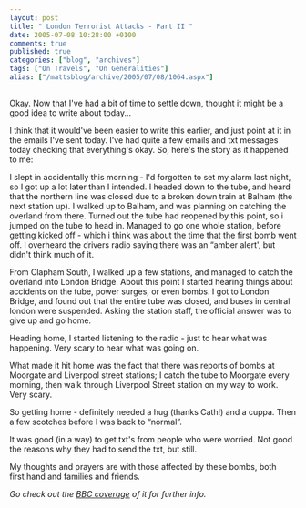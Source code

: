 ```yaml
---
layout: post
title: " London Terrorist Attacks - Part II "
date: 2005-07-08 10:28:00 +0100
comments: true
published: true
categories: ["blog", "archives"]
tags: ["On Travels", "On Generalities"]
alias: ["/mattsblog/archive/2005/07/08/1064.aspx"]
---
```

<!-- more -->

<P>Okay. Now that I've had a bit of time to settle down, thought it might be a good idea to write about today... </P>
 <P>I think that it would've been easier to write this earlier, and just point at it in the emails I've sent today. I've had quite a few emails and txt messages today checking that everything's okay. So, here's the story as it happened to me:</P>
 <P>I slept in accidentally this morning - I'd forgotten to set my alarm last night, so I got up a lot later than I intended. I headed down to the tube, and heard that the northern line was closed due to a broken down train at Balham (the next station up). I walked up to Balham, and was planning on catching the overland from there. Turned out the tube had reopened by this point, so i jumped on the tube to head in. Managed to go one whole station, before getting kicked off - which i think was about the time that the first bomb went off. I overheard the drivers radio saying there was an &#8220;amber alert', but didn't think much of it.</P>
 <P>From Clapham South, I walked up a few stations, and managed to catch the overland into London Bridge. About this point I started hearing things about accidents on the tube, power surges, or even bombs. I got to London Bridge, and found out that the entire tube was closed, and buses in central london were suspended. Asking the station staff, the official answer was to give up and go home.</P>
 <P>Heading home, I started listening to the radio&nbsp;- just to hear what was happening. Very scary to hear what was going on.</P>
 <P>What made it hit home was the fact that there was reports of bombs at Moorgate and Liverpool street stations; I catch the tube to Moorgate every morning, then walk through Liverpool Street station on my way to work. Very scary.</P>
 <P>So getting home - definitely needed a hug (thanks Cath!) and a cuppa. Then a few scotches before I was back to &#8220;normal&#8221;.</P>
 <P>It was good (in a way) to get txt's from people who were worried. Not good the reasons why they had to send the txt, but still.</P>
 <P>My thoughts and prayers are with those affected by these bombs, both first&nbsp;hand and families and friends.</P>
 <P>

 <P><EM>Go check out the <A href="http://news.bbc.co.uk/1/shared/spl/hi/uk/05/london_blasts/html/default.stm">BBC coverage</A> of it for further info.</EM></P>
